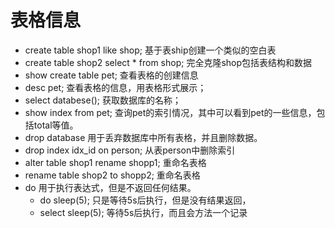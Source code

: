 # 表格信息

- create table shop1 like shop; 基于表ship创建一个类似的空白表
- create table shop2 select * from shop; 完全克隆shop包括表结构和数据
- show create table pet; 查看表格的创建信息
- desc pet; 查看表格的信息，用表格形式展示；
- select databese(); 获取数据库的名称；
- show index from pet; 查询pet的索引情况，其中可以看到pet的一些信息，包括total等值。
- drop database 用于丢弃数据库中所有表格，并且删除数据。
- drop index idx_id on person; 从表person中删除索引
- alter table shop1 rename shopp1; 重命名表格
- rename table shop2 to shopp2;	重命名表格
- do 用于执行表达式，但是不返回任何结果。
	- do sleep(5); 只是等待5s后执行，但是没有结果返回，
	- select sleep(5); 等待5s后执行，而且会方法一个记录

